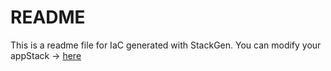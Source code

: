 # README
This is a readme file for IaC generated with StackGen.
You can modify your appStack -> [here](http://main.dev.stackgen.com/appstacks/10104353-1f2f-4084-9094-4f908e57af63)
